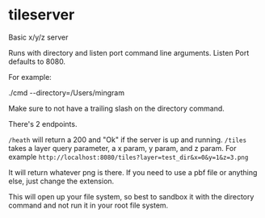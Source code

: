 # tileserver

Basic x/y/z server

Runs with directory and listen port command line arguments. Listen Port defaults to 8080.

For example:

./cmd --directory=/Users/mingram

Make sure to not have a trailing slash on the directory command. 

There's 2 endpoints. 

`/heath` will return a 200 and "Ok" if the server is up and running.
`/tiles` takes a layer query parameter, a x param, y param, and z param. For example `http://localhost:8080/tiles?layer=test_dir&x=0&y=1&z=3.png`

It will return whatever png is there. If you need to use a pbf file or anything else, just change the extension.

This will open up your file system, so best to sandbox it with the directory command and not run it in your root file system. 
